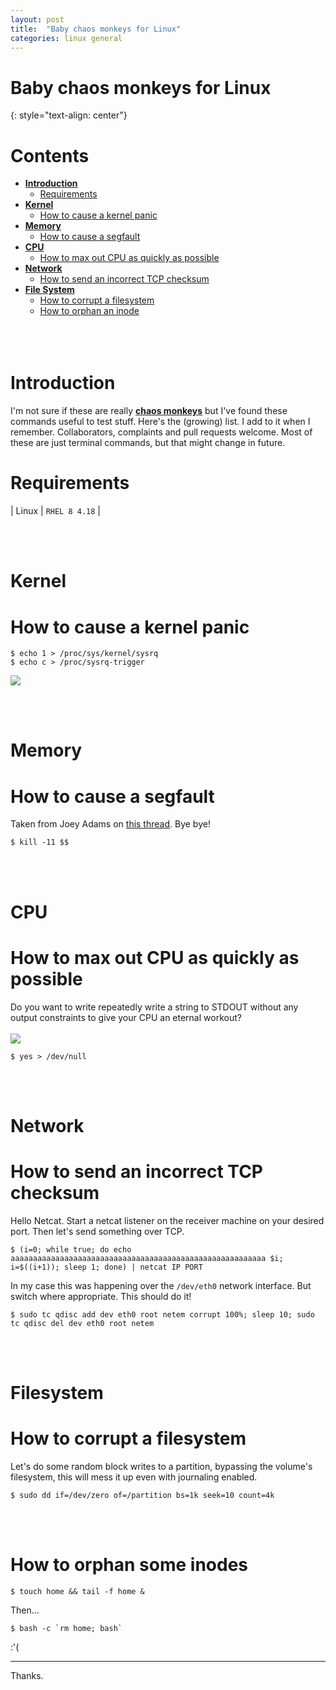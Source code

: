 ```yaml
---
layout: post
title:  "Baby chaos monkeys for Linux"
categories: linux general
---
```


# Baby chaos monkeys for Linux
{: style="text-align: center"}

# Contents

- [**Introduction**](#introduction)<br>
   - [Requirements](#requirements)<br>
- [**Kernel**](#kernel)<br>
   - [How to cause a kernel panic](#how-to-cause-a-kernel-panic)<br>
- [**Memory**](#memory)<br>
   - [How to cause a segfault](#how-to-cause-a-segfault)<br>
- [**CPU**](#cpu)<br>
   - [How to max out CPU as quickly as possible](#how-to-max-out-cpu-as-quickly-as-possible)<br>
- [**Network**](#network)<br>
   - [How to send an incorrect TCP checksum](#how-to-send-an-incorrect-TCP-checksum)<br>
- [**File System**](#filesystem)<br>
   - [How to corrupt a filesystem](#how-to-corrupt-a-filesystem)<br>
   - [How to orphan an inode](#how-to-orphan-some-inodes)<br>
<br><br><br>

# Introduction

I'm not sure if these are really [**chaos monkeys**](https://en.wikipedia.org/wiki/Chaos_engineering) but I've found these commands useful to test stuff. Here's the (growing) list. I add to it when I remember. Collaborators, complaints and pull requests welcome. Most of these are just terminal commands, but that might change in future.

# Requirements

| Linux | `RHEL 8 4.18` |

<br><br>

# Kernel

# How to cause a kernel panic

```
$ echo 1 > /proc/sys/kernel/sysrq
$ echo c > /proc/sysrq-trigger
```
![](https://media1.tenor.com/images/0d19c4b59db501d0b5c0dd897a234055/tenor.gif?itemid=5799525)

<br><br>

# Memory

# How to cause a segfault

Taken from Joey Adams on [this thread](https://codegolf.stackexchange.com/questions/4399/shortest-code-that-raises-a-sigsegv). Bye bye!

```
$ kill -11 $$
```

<br><br>

# CPU

# How to max out CPU as quickly as possible

Do you want to write repeatedly write a string to STDOUT without any output constraints to give your CPU an eternal workout?<br><br>
![](https://media.giphy.com/media/svcVqVsSvzm0g/giphy.gif)

```
$ yes > /dev/null
```

<br><br>

# Network

# How to send an incorrect TCP checksum

Hello Netcat. Start a netcat listener on the receiver machine on your desired port. Then let's send something over TCP.
```
$ (i=0; while true; do echo aaaaaaaaaaaaaaaaaaaaaaaaaaaaaaaaaaaaaaaaaaaaaaaaaaaaaaaaa $i; i=$((i+1)); sleep 1; done) | netcat IP PORT
```
In my case this was happening over the `/dev/eth0` network interface. But switch where appropriate. This should do it!
```
$ sudo tc qdisc add dev eth0 root netem corrupt 100%; sleep 10; sudo tc qdisc del dev eth0 root netem
```

<br><br>

# Filesystem

# How to corrupt a filesystem

Let's do some random block writes to a partition, bypassing the volume's filesystem, this will mess it up even with journaling enabled.
```
$ sudo dd if=/dev/zero of=/partition bs=1k seek=10 count=4k
```

<br><br>

# How to orphan some inodes

```
$ touch home && tail -f home &
```
Then...
```
$ bash -c `rm home; bash`
```
:'(

---

Thanks.
